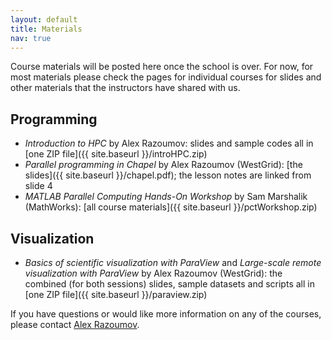```yaml
---
layout: default
title: Materials
nav: true
---
```


Course materials will be posted here once the school is over. For now, for most materials please check
the pages for individual courses for slides and other materials that the instructors have shared with us.

## Programming

- *Introduction to HPC* by Alex Razoumov: slides and sample codes all in [one ZIP file]({{ site.baseurl
  }}/introHPC.zip)
- *Parallel programming in Chapel* by Alex Razoumov (WestGrid): [the slides]({{ site.baseurl
  }}/chapel.pdf); the lesson notes are linked from slide 4
- *MATLAB Parallel Computing Hands-On Workshop* by Sam Marshalik (MathWorks): [all course materials]({{
  site.baseurl }}/pctWorkshop.zip)

## Visualization

- *Basics of scientific visualization with ParaView* and *Large-scale remote visualization with ParaView*
  by Alex Razoumov (WestGrid): the combined (for both sessions) slides, sample datasets and scripts all
  in [one ZIP file]({{ site.baseurl }}/paraview.zip)

If you have questions or would like more information on any of the courses, please contact
[Alex Razoumov](mailto:alex.razoumov@westgrid.ca).

